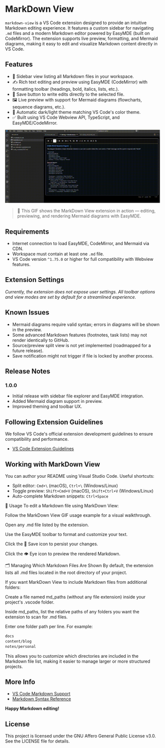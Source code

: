 # MarkDown View

`markdown-view` is a VS Code extension designed to provide an intuitive Markdown editing experience. It features a custom sidebar for navigating `.md` files and a modern Markdown editor powered by EasyMDE (built on CodeMirror). The extension supports live preview, formatting, and Mermaid diagrams, making it easy to edit and visualize Markdown content directly in VS Code.

## Features

- 📁 Sidebar view listing all Markdown files in your workspace.
- ✍️ Rich text editing and preview using EasyMDE (CodeMirror) with formatting toolbar (headings, bold, italics, lists, etc.).
- 💾 Save button to write edits directly to the selected file.
- 🖼️ Live preview with support for Mermaid diagrams (flowcharts, sequence diagrams, etc.).
- 🎨 Automatic dark/light theme matching VS Code's color theme.
- ✅ Built using VS Code Webview API, TypeScript, and EasyMDE/CodeMirror.


![MarkDown View Demo](https://github.com/joelrodriguezguzman/markdown/blob/main/images/markdown.gif?raw=true)

> 🎥 This GIF shows the MarkDown View extension in action — editing, previewing, and rendering Mermaid diagrams with EasyMDE.

## Requirements

- Internet connection to load EasyMDE, CodeMirror, and Mermaid via CDN.
- Workspace must contain at least one `.md` file.
- VS Code version `^1.75.0` or higher for full compatibility with Webview features.


## Extension Settings

*Currently, the extension does not expose user settings. All toolbar options and view modes are set by default for a streamlined experience.*

## Known Issues

- Mermaid diagrams require valid syntax; errors in diagrams will be shown in the preview.
- Some advanced Markdown features (footnotes, task lists) may not render identically to GitHub.
- Source/preview split view is not yet implemented (roadmapped for a future release).
- Save notification might not trigger if file is locked by another process.

## Release Notes

### 1.0.0
- Initial release with sidebar file explorer and EasyMDE integration.
- Added Mermaid diagram support in preview.
- Improved theming and toolbar UX.

## Following Extension Guidelines

We follow VS Code's official extension development guidelines to ensure compatibility and performance.

* [VS Code Extension Guidelines](https://code.visualstudio.com/api/references/extension-guidelines)

## Working with MarkDown View

You can author your README using Visual Studio Code. Useful shortcuts:

* Split editor: `Cmd+\` (macOS), `Ctrl+\` (Windows/Linux)
* Toggle preview: `Shift+Cmd+V` (macOS), `Shift+Ctrl+V` (Windows/Linux)
* Auto-complete Markdown snippets: `Ctrl+Space`

📘 Usage
To edit a Markdown file using MarkDown View:

Follow the MarkDown View GIF usage example for a visual walkthrough.

Open any .md file listed by the extension.

Use the EasyMDE toolbar to format and customize your text.

Click the 💾 Save icon to persist your changes.

Click the 👁️ Eye icon to preview the rendered Markdown.

🗂️ Managing Which Markdown Files Are Shown
By default, the extension lists all .md files located in the root directory of your project.

If you want MarkDown View to include Markdown files from additional folders:

Create a file named md_paths (without any file extension) inside your project's .vscode folder.

Inside md_paths, list the relative paths of any folders you want the extension to scan for .md files.

Enter one folder path per line. For example:

```bash
docs
content/blog
notes/personal
```

This allows you to customize which directories are included in the Markdown file list, making it easier to manage larger or more structured projects.

## More Info

* [VS Code Markdown Support](https://code.visualstudio.com/docs/languages/markdown)
* [Markdown Syntax Reference](https://help.github.com/articles/markdown-basics/)

**Happy Markdown editing!**

## License

This project is licensed under the GNU Affero General Public License v3.0. See the LICENSE file for details.
